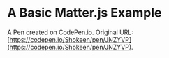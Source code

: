 # A Basic Matter.js Example

A Pen created on CodePen.io. Original URL: [https://codepen.io/Shokeen/pen/JNZYVP](https://codepen.io/Shokeen/pen/JNZYVP).


